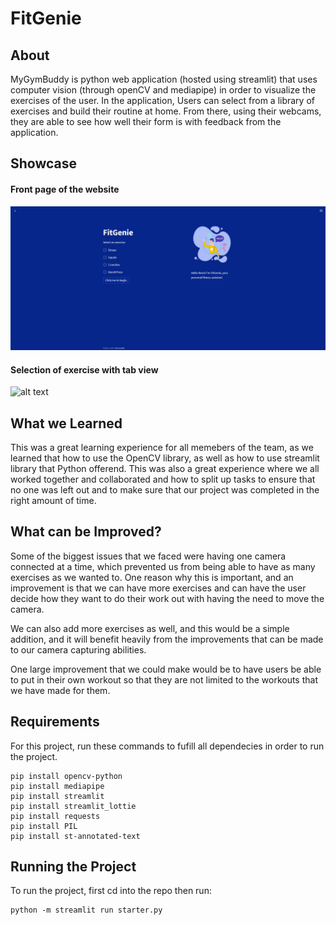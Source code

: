 # FitGenie

 
## About
MyGymBuddy is python web application (hosted using streamlit) that uses computer vision (through openCV and mediapipe) in order to visualize the exercises of the user. In the application, Users can select from a library of exercises and build their routine at home. From there, using their webcams, they are able to see how well their form is with feedback from the application.
  
 ## Showcase
 
  #### Front page of the website
 ![alt text](https://github.com/Yogiraj587/FitGenie/blob/main/image1.jpeg)
 
  #### Selection of exercise with tab view
 ![alt text](https://github.com/jtolentino1/MyGymBuddy/blob/main/image2.jpeg)

 
 ## What we Learned
 
 This was a great learning experience for all memebers of the team, as we learned that how to use the OpenCV library, as well as how to use streamlit library that Python offerend. This was also a great experience where we all worked together and collaborated and how to split up tasks to ensure that no one was left out and to make sure that our project was completed in the right amount of time. 


 ## What can be Improved?

Some of the biggest issues that we faced were having one camera connected at a time, which prevented us from being able to have as many exercises as we wanted to. One reason why this is important, and an improvement is that we can have more exercises and can have the user decide how they want to do their work out with having the need to move the camera. 

We can also add more exercises as well, and this would be a simple addition, and it will benefit heavily from the improvements that can be made to our camera capturing abilities. 

One large improvement that we could make would be to have users be able to put in their own workout so that they are not limited to the workouts that we have made for them.

## Requirements

For this project, run these commands to fufill all dependecies in order to run the project.
```
pip install opencv-python
pip install mediapipe
pip install streamlit
pip install streamlit_lottie
pip install requests
pip install PIL
pip install st-annotated-text
```
## Running the Project

To run the project, first cd into the repo then run:

```
python -m streamlit run starter.py
```
